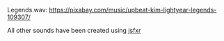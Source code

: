 Legends.wav:
https://pixabay.com/music/upbeat-kim-lightyear-legends-109307/

All other sounds have been created using [jsfxr](https://sfxr.me/)